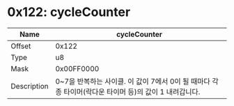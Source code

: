 # 0x122: cycleCounter

| Name | cycleCounter |
| ----| ------------ |
| Offset | 0x122 |
| Type | u8 |
| Mask | 0x00FF0000 |
| Description | 0~7을 반복하는 사이클. 이 값이 7에서 0이 될 때마다 각종 타이머(락다운 타이머 등)의 값이 1 내려갑니다. |<br>

